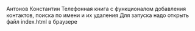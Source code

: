 Антонов Константин
Телефонная книга с функционалом добавления контактов, поиска по имени и их удаления
Для запуска надо открыть файл index.html в браузере
